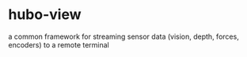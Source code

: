hubo-view
=========

a common framework for streaming sensor data (vision, depth, forces, encoders) to a remote terminal
